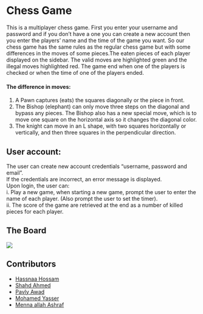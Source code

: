 # **Chess Game**
This is a multiplayer chess game. First you enter your username and password and if you don’t have a one you can create a new account then you enter the players’ name and the time of the game you want. So our chess game has the same rules as the regular chess game but with some differences in the moves of some pieces.The eaten pieces of each player displayed on the sidebar. The valid moves are highlighted green and the illegal moves highlighted red. The game end when one of the players is checked or when the time of one of the players ended.

#### The difference in moves:
1. A Pawn captures (eats) the squares diagonally or the piece in front.
2. The Bishop (elephant) can only move three steps on the diagonal and bypass any pieces. The Bishop also has a new special move, which is to move one square on the horizontal axis so it changes the diagonal color.
3. The knight can move in an L shape, with two squares horizontally or vertically, and then three squares in the perpendicular direction.
 

## User account:
The user can create new account credentials “username, password and email”.<br>
If the credentials are incorrect, an error message is displayed.<br>
Upon login, the user can:<br>
i. Play a new game, when starting a new game, prompt the user to
enter the name of each player. (Also prompt the user to set the timer).<br>
ii. The score of the game are retrieved at the end as a number of killed pieces for each player.<br>

## The Board
<img src="https://github.com/sbme-tutorials/finalproject_chessgame-team_four/assets/111397736/7ed8c86f-423b-4d29-a751-0ea4f54dc7d0">

## Contributors
- [Hassnaa Hossam](https://github.com/hassnaa11)
- [Shahd Ahmed](https://github.com/shahdragab89)
- [Pavly Awad](https://github.com/PavlyAwad)
- [Mohamed Yasser](https://github.com/mohamedddyasserr)
- [Menna allah Ashraf](https://github.com/menna1-allah)
